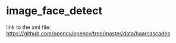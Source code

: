 # image_face_detect

link to the xml file: https://github.com/opencv/opencv/tree/master/data/haarcascades
